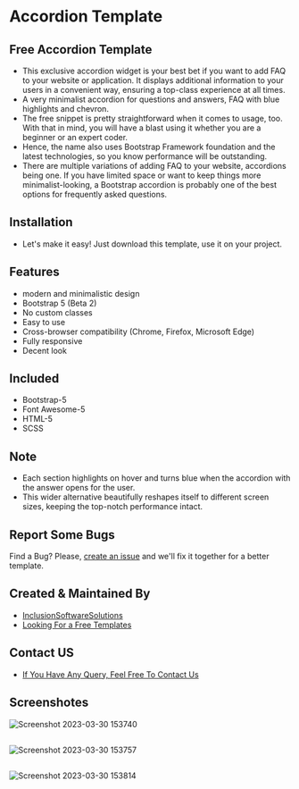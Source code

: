 # Accordion Template
## Free Accordion Template
- This exclusive accordion widget is your best bet if you want to add FAQ to your website or application. It displays additional information to your users in a convenient way, ensuring a top-class experience at all times.
- A very minimalist accordion for questions and answers, FAQ with blue highlights and chevron.
- The free snippet is pretty straightforward when it comes to usage, too. With that in mind, you will have a blast using it whether you are a beginner or an expert coder.
- Hence, the name also uses Bootstrap Framework foundation and the latest technologies, so you know performance will be outstanding.
- There are multiple variations of adding FAQ to your website, accordions being one. If you have limited space or want to keep things more minimalist-looking, a Bootstrap accordion is probably one of the best options for frequently asked questions.

## Installation
- Let's make it easy! Just download this template, use it on your project.

## Features
- modern and minimalistic design
- Bootstrap 5 (Beta 2)
- No custom classes
- Easy to use
- Cross-browser compatibility (Chrome, Firefox, Microsoft Edge)
- Fully responsive
- Decent look

## Included
- Bootstrap-5
- Font Awesome-5
- HTML-5
- SCSS
## Note
- Each section highlights on hover and turns blue when the accordion with the answer opens for the user.
- This wider alternative beautifully reshapes itself to different screen sizes, keeping the top-notch performance intact.

## Report Some Bugs
Find a Bug? Please, [create an issue](https://github.com/inclusionsoftwaresolutions/accordion-template/issues) and we'll fix it together for a better template.

## Created & Maintained By
- [InclusionSoftwareSolutions](https://inclusionsoft.com/)
- [Looking For a Free Templates](https://inclusionsoft.com/themes)

## Contact US

 - [If You Have Any Query, Feel Free To Contact Us](https://inclusionsoft.com/contact)

## Screenshotes

![Screenshot 2023-03-30 153740](https://user-images.githubusercontent.com/121487281/228803483-0ea4d2fe-e27e-4dc5-a8cc-1924f95a11ba.png)

##
![Screenshot 2023-03-30 153757](https://user-images.githubusercontent.com/121487281/228803518-ef409971-95ba-49df-b4f5-f435c3bd645b.png)

##
![Screenshot 2023-03-30 153814](https://user-images.githubusercontent.com/121487281/228803547-b2c6083a-0a85-435f-8922-49cb1a7ae2c8.png)